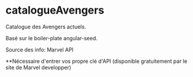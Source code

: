 # catalogueAvengers
Catalogue des Avengers actuels.

Basé sur le boiler-plate angular-seed.

Source des info: Marvel API

**Nécessaire d'entrer vos propre clé d'API (disponible gratuitement par le site de Marvel developper)
